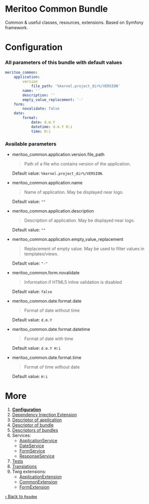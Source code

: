 # Meritoo Common Bundle

Common & useful classes, resources, extensions. Based on Symfony framework.

# Configuration

### All parameters of this bundle with default values

```yaml
meritoo_common:
    application:
        version
            file_path: '%kernel.project_dir%/VERSION'
        name: ''
        description: ''
        empty_value_replacement: '-'
    form:
        novalidate: false
    date:
        format:
            date: d.m.Y
            datetime: d.m.Y H:i
            time: H:i
```

### Available parameters

* meritoo_common.application.version.file_path

  > Path of a file who contains version of the application.

  Default value: `%kernel.project_dir%/VERSION`.

* meritoo_common.application.name

  > Name of application. May be displayed near logo.

  Default value: `""`

* meritoo_common.application.description

  > Description of application. May be displayed near logo.

  Default value: `""`

* meritoo_common.application.empty_value_replacement

  > Replacement of empty value. May be used to filter values in templates/views.

  Default value: `"-"`

* meritoo_common.form.novalidate

  > Information if HTML5 inline validation is disabled

  Default value: `false`

* meritoo_common.date.format.date

  > Format of date without time

  Default value: `d.m.Y`

* meritoo_common.date.format.datetime

  > Format of date with time

  Default value: `d.m.Y H:i`

* meritoo_common.date.format.time

  > Format of time without date

  Default value: `H:i`

# More

1. [**Configuration**](Configuration.md)
2. [Dependency Injection Extension](Dependency-Injection-Extension.md)
3. [Descriptor of application](Descriptor-of-application.md)
4. [Descriptor of bundle](Descriptor-of-bundle.md)
5. [Descriptors of bundles](Descriptors-of-bundles.md)
6. Services:
    - [ApplicationService](Services/ApplicationService.md)
    - [DateService](Services/DateService.md)
    - [FormService](Services/FormService.md)
    - [ResponseService](Services/ResponseService.md)
7. [Tests](Tests.md)
8. [Translations](Translations.md)
9. Twig extensions:
    - [ApplicationExtension](Twig-Extensions/ApplicationExtension.md)
    - [CommonExtension](Twig-Extensions/CommonExtension.md)
    - [FormExtension](Twig-Extensions/FormExtension.md)

[&lsaquo; Back to `Readme`](../README.md)
